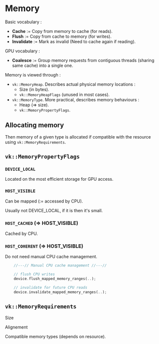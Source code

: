 # Memory

Basic vocabulary :
- **Cache** := Copy from memory to cache (for reads).
- **Flush** := Copy from cache to memory (for writes).
- **Invalidate** := Mark as invalid (Need to cache again if reading).

GPU vocabulary :
- **Coalesce** := Group memory requests from contiguous threads (sharing same cache) into a single one.

Memory is viewed through :
- `vk::MemoryHeap`. Describes actual physical memory locations :
    - Size (in bytes).
    - `vk::MemoryHeapFlags` (unused in most cases).
- `vk::MemoryType`. More practical, describes memory behaviours :
    - Heap (=> size).
    - `vk::MemoryPropertyFlags`.

## Allocating memory

Then memory of a given type is allocated if compatible with the resource using `vk::MemoryRequirements`.

## `vk::MemoryPropertyFlags`

### `DEVICE_LOCAL`

Located on the most efficient storage for GPU access.

### `HOST_VISIBLE`

Can be mapped (:= accessed by CPU).

Usually not DEVICE_LOCAL, if it is then it's small.

### `HOST_CACHED` (=> HOST_VISIBLE)

Cached by CPU.

### `HOST_COHERENT` (=> HOST_VISIBLE)

Do not need manual CPU cache management.

```rust
    //---// Manual CPU cache management //---//

    // flush CPU writes
    device.flush_mapped_memory_ranges(..);

    // invalidate for future CPU reads
    device.invalidate_mapped_memory_ranges(..);
```

## `vk::MemoryRequirements`

Size

Alignement

Compatible memory types (depends on resource).

